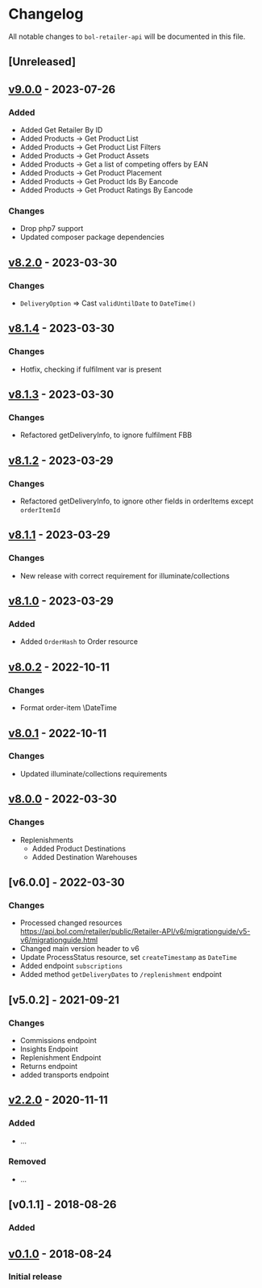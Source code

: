 # Changelog

All notable changes to `bol-retailer-api` will be documented in this file.

## [Unreleased]

## [v9.0.0] - 2023-07-26

### Added
- Added Get Retailer By ID
- Added Products -> Get Product List
- Added Products -> Get Product List Filters
- Added Products -> Get Product Assets
- Added Products -> Get a list of competing offers by EAN
- Added Products -> Get Product Placement
- Added Products -> Get Product Ids By Eancode
- Added Products -> Get Product Ratings By Eancode

### Changes
- Drop php7 support
- Updated composer package dependencies

## [v8.2.0] - 2023-03-30

### Changes
- `DeliveryOption` => Cast `validUntilDate` to `DateTime()`

## [v8.1.4] - 2023-03-30

### Changes
- Hotfix, checking if fulfilment var is present

## [v8.1.3] - 2023-03-30

### Changes
- Refactored getDeliveryInfo, to ignore fulfilment FBB

## [v8.1.2] - 2023-03-29

### Changes
- Refactored getDeliveryInfo, to ignore other fields in orderItems except `orderItemId`

## [v8.1.1] - 2023-03-29

### Changes
- New release with correct requirement for illuminate/collections

## [v8.1.0] - 2023-03-29

### Added 
- Added `OrderHash` to Order resource

## [v8.0.2] - 2022-10-11

### Changes
- Format order-item \DateTime

## [v8.0.1] - 2022-10-11

### Changes
- Updated illuminate/collections requirements

## [v8.0.0] - 2022-03-30

### Changes
- Replenishments
  - Added Product Destinations
  - Added Destination Warehouses
  
## [v6.0.0] - 2022-03-30

### Changes
- Processed changed resources https://api.bol.com/retailer/public/Retailer-API/v6/migrationguide/v5-v6/migrationguide.html
- Changed main version header to v6
- Update ProcessStatus resource, set `createTimestamp` as `DateTime`
- Added endpoint `subscriptions`
- Added method `getDeliveryDates` to `/replenishment` endpoint

## [v5.0.2] - 2021-09-21

### Changes
- Commissions endpoint
- Insights Endpoint
- Replenishment Endpoint
- Returns endpoint
- added transports endpoint

## [v2.2.0] - 2020-11-11

### Added
- ...

### Removed
- ...

## [v0.1.1] - 2018-08-26

### Added


## [v0.1.0] - 2018-08-24

### Initial release


[v9.0.0]: https://github.com/123lens/bol-retailer-api/compare/v8.2.0...v9.0.0
[v8.2.0]: https://github.com/123lens/bol-retailer-api/compare/v8.1.4...v8.2.0
[v8.1.4]: https://github.com/123lens/bol-retailer-api/compare/v8.1.3...v8.1.4
[v8.1.3]: https://github.com/123lens/bol-retailer-api/compare/v8.1.2...v8.1.3
[v8.1.2]: https://github.com/123lens/bol-retailer-api/compare/v8.1.1...v8.1.2
[v8.1.1]: https://github.com/123lens/bol-retailer-api/compare/v8.0.1...v8.1.1
[v8.1.0]: https://github.com/123lens/bol-retailer-api/compare/v8.0.2...v8.1.0
[v8.0.2]: https://github.com/123lens/bol-retailer-api/compare/v8.0.1...v8.0.2
[v8.0.1]: https://github.com/123lens/bol-retailer-api/compare/v8.0.0...v8.0.1
[v8.0.0]: https://github.com/123lens/bol-retailer-api/compare/v6.0.4...v8.0.0
[v2.2.0]: https://github.com/123lens/bol-retailer-api/compare/v2.1.0...v2.2.0
[v0.1.0]: https://github.com/123lens/bol-retailer-api/tree/v0.1.0
